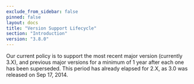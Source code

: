 ```yaml
---
exclude_from_sidebar: false
pinned: false
layout: docs
title: "Version Support Lifecycle"
section: "Introduction"
version: "3.8.0"
---
```


Our current policy is to support the most recent major version (currently 3.X), and previous major versions for a minimum of 1 year after each one has been superseded. This period has already elapsed for 2.X, as 3.0 was released on Sep 17, 2014.